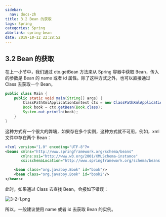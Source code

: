 ```yaml
---
sidebar:
  nav: docs-zh
title: 3.2 Bean 的获取
tags: Spring
categories: Spring
abbrlink: spring-bean
date: 2019-10-12 22:28:52
---
```


## 3.2 Bean 的获取

在上一小节中，我们通过 ctx.getBean 方法来从 Spring 容器中获取 Bean，传入的参数是 Bean 的 name 或者 id 属性。除了这种方式之外，也可以直接通过 Class 去获取一个 Bean。

<!--more-->

```java
public class Main {
    public static void main(String[] args) {
        ClassPathXmlApplicationContext ctx = new ClassPathXmlApplicationContext("applicationContext.xml");
        Book book = ctx.getBean(Book.class);
        System.out.println(book);
    }
}
```

这种方式有一个很大的弊端，如果存在多个实例，这种方式就不可用，例如，xml 文件中存在两个 Bean：

```xml
<?xml version="1.0" encoding="UTF-8"?>
<beans xmlns="http://www.springframework.org/schema/beans"
       xmlns:xsi="http://www.w3.org/2001/XMLSchema-instance"
       xsi:schemaLocation="http://www.springframework.org/schema/beans http://www.springframework.org/schema/beans/spring-beans.xsd">

    <bean class="org.javaboy.Book" id="book"/>
    <bean class="org.javaboy.Book" id="book2"/>
</beans>
```

此时，如果通过 Class 去查找 Bean，会报如下错误：

![](http://maven.javaboy.org/assets/images/img/3-2-1.png "3-2-1.png")

所以，一般建议使用 name 或者 id 去获取 Bean 的实例。